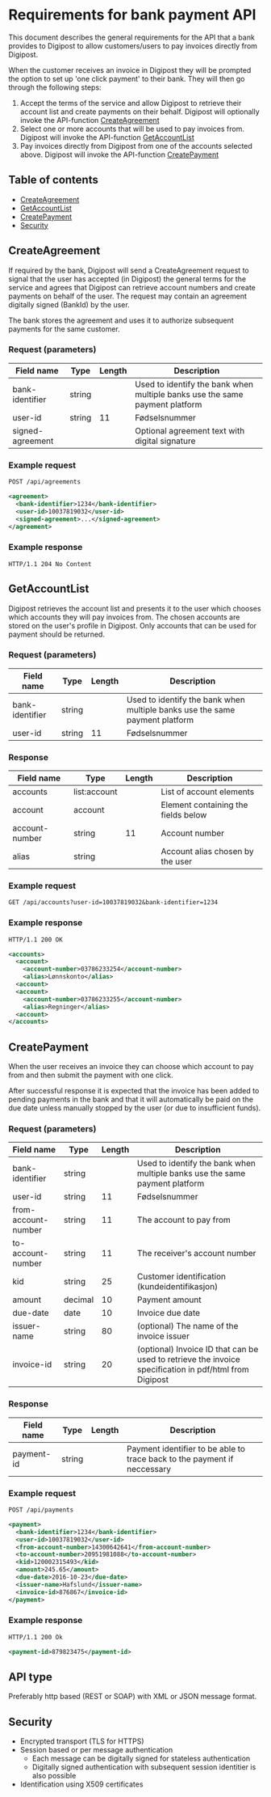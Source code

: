 # Requirements for bank payment API

This document describes the general requirements for the API that a bank provides to Digipost to allow customers/users to pay invoices directly from Digipost.

When the customer receives an invoice in Digipost they will be prompted the option to set up 'one click payment' to their bank. They will then go through the following steps:

1. Accept the terms of the service and allow Digipost to retrieve their account list and create payments on their behalf. Digipost will optionally invoke the API-function [CreateAgreement](#createagreement)
2. Select one or more accounts that will be used to pay invoices from. Digipost will invoke the API-function [GetAccountList](#getaccountlist)
3. Pay invoices directly from Digipost from one of the accounts selected above. Digipost will invoke the API-function [CreatePayment](#createpayment)


## Table of contents

* [CreateAgreement](#createagreement)
* [GetAccountList](#getaccountlist)
* [CreatePayment](#createpayment)
* [Security](#security)

## CreateAgreement

If required by the bank, Digipost will send a CreateAgreement request to signal that the user has accepted (in Digipost) the general terms for the service and agrees that Digipost can retrieve account numbers and create payments on behalf of the user. The request may contain an agreement digitally signed (BankId) by the user.

The bank stores the agreement and uses it to authorize subsequent payments for the same customer.

### Request (parameters)

|Field name     |Type  |Length|Description|
|---------------|------|------|-----------|
|bank-identifier|string|      |Used to identify the bank when multiple banks use the same payment platform|
|user-id        |string|11    |Fødselsnummer|
|signed-agreement ||      |Optional agreement text with digital signature|

### Example request
```xml
POST /api/agreements

<agreement>
  <bank-identifier>1234</bank-identifier>
  <user-id>10037819032</user-id>
  <signed-agreement>...</signed-agreement>
</agreement>
```

### Example response
```
HTTP/1.1 204 No Content
```

## GetAccountList

Digipost retrieves the account list and presents it to the user which chooses which accounts they will pay invoices from. The chosen accounts are stored on the user's profile in Digipost. Only accounts that can be used for payment should be returned.

### Request (parameters)

|Field name     |Type  |Length|Description|
|---------------|------|------|-----------|
|bank-identifier|string|      |Used to identify the bank when multiple banks use the same payment platform|
|user-id        |string|11    |Fødselsnummer|

### Response

|Field name     |Type   |Length|Description|
|---------------|-------|------|-----------|
|accounts       |list:account   |      |List of account elements|
|account        |account|      |Element containing the fields below           |
|account-number |string |11    |Account number|
|alias          |string |      |Account alias chosen by the user|

### Example request
```
GET /api/accounts?user-id=10037819032&bank-identifier=1234
```

### Example response
```xml
HTTP/1.1 200 OK

<accounts>
  <account>
    <account-number>03786233254</account-number>
    <alias>Lønnskonto</alias>
  <account>
  <account>
    <account-number>03786233255</account-number>
    <alias>Regninger</alias>
  <account>
</accounts>
```

## CreatePayment

When the user receives an invoice they can choose which account to pay from and then submit the payment with one click.

After successful response it is expected that the invoice has been added to pending payments in the bank and that it will automatically be paid on the due date unless manually stopped by the user (or due to insufficient funds).

### Request (parameters)

|Field name     |Type   |Length|Description|
|---------------|-------|------|-----------|
|bank-identifier|string |      |Used to identify the bank when multiple banks use the same payment platform|
|user-id        |string |11    |Fødselsnummer|
|from-account-number|string|11 |The account to pay from|
|to-account-number|string|11   |The receiver's account number|
|kid            |string |25    |Customer identification (kundeidentifikasjon)|
|amount         |decimal|10    |Payment amount|
|due-date       |date   |10    |Invoice due date|
|issuer-name    |string |80    |(optional) The name of the invoice issuer|
|invoice-id     |string |20    |(optional) Invoice ID that can be used to retrieve the invoice specification in pdf/html from Digipost|

### Response

|Field name     |Type   |Length|Description|
|---------------|-------|------|-----------|
|payment-id     |string |      |Payment identifier to be able to trace back to the payment if neccessary|

### Example request
```xml
POST /api/payments

<payment>
  <bank-identifier>1234</bank-identifier>
  <user-id>10037819032</user-id>
  <from-account-number>14300642641</from-account-number>
  <to-account-number>20951981088</to-account-number>
  <kid>120002315493</kid>
  <amount>245.65</amount>
  <due-date>2016-10-23</due-date>
  <issuer-name>Hafslund</issuer-name>
  <invoice-id>876867</invoice-id>
</payment>
```

### Example response
```xml
HTTP/1.1 200 Ok

<payment-id>879823475</payment-id>
```

## API type

Preferably http based (REST or SOAP) with XML or JSON message format.

## Security

* Encrypted transport (TLS for HTTPS)
* Session based or per message authentication
  - Each message can be digitally signed for stateless authentication
  - Digitally signed authentication with subsequent session identitier is also possible
* Identification using X509 certificates
